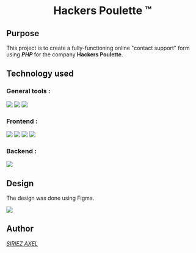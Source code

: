 <h1 align=center>Hackers Poulette ™</h1>
<h2>Purpose</h2>

This project is to create a fully-functioning online "contact support" form using ***PHP*** for the company **Hackers Poulette**.

<h2>
  Technology used
</h2>
<h3>General tools :</h3>
<p>
<img src="https://img.shields.io/badge/GitHub-100000?style=for-the-badge&logo=github&logoColor=white">
<img src="https://img.shields.io/badge/GIT-E44C30?style=for-the-badge&logo=git&logoColor=white">
<img src="https://img.shields.io/badge/Figma-F24E1E?style=for-the-badge&logo=figma&logoColor=white">
</p>

<h3>Frontend :</h3>
<p>
<img src="https://img.shields.io/badge/HTML5-E34F26?style=for-the-badge&logo=html5&logoColor=white">
<img src="https://img.shields.io/badge/CSS3-1572B6?style=for-the-badge&logo=css3&logoColor=white">
<img src="https://img.shields.io/badge/Sass-CC6699?style=for-the-badge&logo=sass&logoColor=white">
<img src="https://img.shields.io/badge/Tailwind_CSS-38B2AC?style=for-the-badge&logo=tailwind-css&logoColor=white">
</p>

<h3>Backend :</h3>
<p>
<img src="https://img.shields.io/badge/PHP-777BB4?style=for-the-badge&logo=php&logoColor=white">
</p>

<h2>
  Design
</h2>

The design was done using Figma.

[<img src="https://user-images.githubusercontent.com/98603007/165522398-bb24c707-1c02-485b-9587-4c5f8617577b.png">](https://www.figma.com/file/TQdEkTqRIbkQO4DdQc25fq/Hackers-Poulette-project?node-id=0%3A1)

<h2>
  Author
</h2>

[*SIRIEZ AXEL*](https://github.com/SIRIEZ-Axel)
